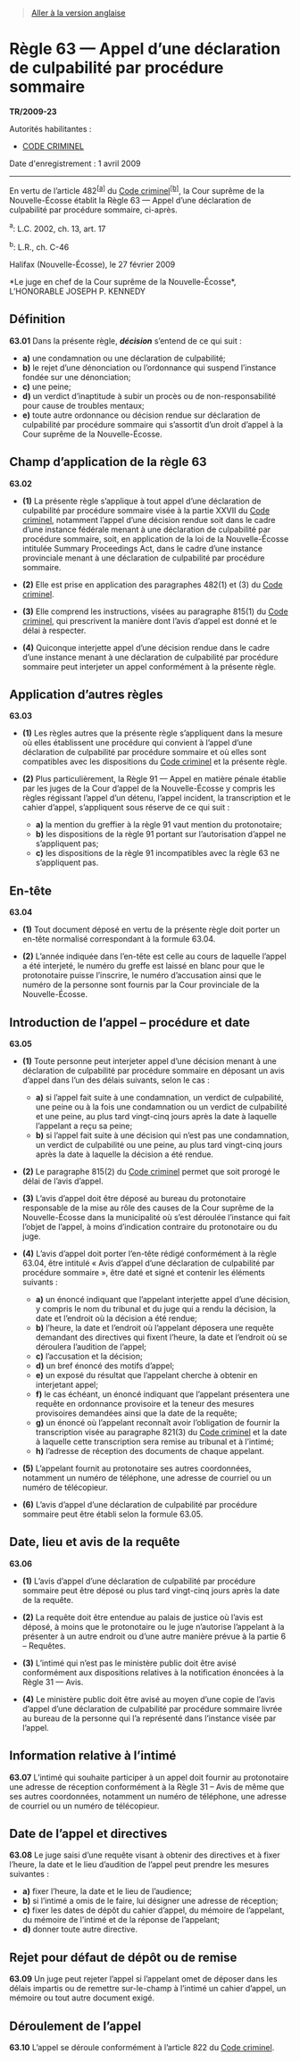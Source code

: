 > [Aller à la version anglaise](/en/Regulations/Statutory%20Instruments/2009/23.md)

# Règle 63 — Appel d’une déclaration de culpabilité par procédure sommaire

**TR/2009-23**

Autorités habilitantes : 
- [CODE CRIMINEL](/fr/Lois/Lois%20révisées%20du%20Canada/C/C-46.md)

Date d'enregistrement : 1 avril 2009

----------

En vertu de l’article 482<sup><a href='#nbp_612177-F_hq_6153'>[a]</a></sup> du [Code criminel](/fr/Lois/Lois%20révisées%20du%20Canada/C/C-46.md)<sup><a href='#nbp_612177-F_hq_6517'>[b]</a></sup>, la Cour suprême de la Nouvelle-Écosse établit la Règle 63 — Appel d’une déclaration de culpabilité par procédure sommaire, ci-après.

<a name='nbp_612177-F_hq_6153'><sup>a</sup></a>: L.C. 2002, ch. 13, art. 17<br />

<a name='nbp_612177-F_hq_6517'><sup>b</sup></a>: L.R., ch. C-46<br />

Halifax (Nouvelle-Écosse), le 27 février 2009


<p>*Le juge en chef de la Cour suprême de la Nouvelle-Écosse*,<br />L’HONORABLE JOSEPH P. KENNEDY<br /></p>




## **Définition**


**63.01** Dans la présente règle, ***décision*** s’entend de ce qui suit :
- **a)** une condamnation ou une déclaration de culpabilité;
- **b)** le rejet d’une dénonciation ou l’ordonnance qui suspend l’instance fondée sur une dénonciation;
- **c)** une peine;
- **d)** un verdict d’inaptitude à subir un procès ou de non-responsabilité pour cause de troubles mentaux;
- **e)** toute autre ordonnance ou décision rendue sur déclaration de culpabilité par procédure sommaire qui s’assortit d’un droit d’appel à la Cour suprême de la Nouvelle-Écosse.




## **Champ d’application de la règle 63**


**63.02** 

- **(1)** La présente règle s’applique à tout appel d’une déclaration de culpabilité par procédure sommaire visée à la partie XXVII du [Code criminel](/fr/Lois/Lois%20révisées%20du%20Canada/C/C-46.md), notamment l’appel d’une décision rendue soit dans le cadre d’une instance fédérale menant à une déclaration de culpabilité par procédure sommaire, soit, en application de la loi de la Nouvelle-Écosse intitulée Summary Proceedings Act, dans le cadre d’une instance provinciale menant à une déclaration de culpabilité par procédure sommaire.

- **(2)** Elle est prise en application des paragraphes 482(1) et (3) du [Code criminel](/fr/Lois/Lois%20révisées%20du%20Canada/C/C-46.md).

- **(3)** Elle comprend les instructions, visées au paragraphe 815(1) du [Code criminel](/fr/Lois/Lois%20révisées%20du%20Canada/C/C-46.md), qui prescrivent la manière dont l’avis d’appel est donné et le délai à respecter.

- **(4)** Quiconque interjette appel d’une décision rendue dans le cadre d’une instance menant à une déclaration de culpabilité par procédure sommaire peut interjeter un appel conformément à la présente règle.




## **Application d’autres règles**


**63.03** 

- **(1)** Les règles autres que la présente règle s’appliquent dans la mesure où elles établissent une procédure qui convient à l’appel d’une déclaration de culpabilité par procédure sommaire et où elles sont compatibles avec les dispositions du [Code criminel](/fr/Lois/Lois%20révisées%20du%20Canada/C/C-46.md) et la présente règle.

- **(2)** Plus particulièrement, la Règle 91 — Appel en matière pénale établie par les juges de la Cour d’appel de la Nouvelle-Écosse y compris les règles régissant l’appel d’un détenu, l’appel incident, la transcription et le cahier d’appel, s’appliquent sous réserve de ce qui suit :
	- **a)** la mention du greffier à la règle 91 vaut mention du protonotaire;
	- **b)** les dispositions de la règle 91 portant sur l’autorisation d’appel ne s’appliquent pas;
	- **c)** les dispositions de la règle 91 incompatibles avec la règle 63 ne s’appliquent pas.




## **En-tête**


**63.04** 

- **(1)** Tout document déposé en vertu de la présente règle doit porter un en-tête normalisé correspondant à la formule 63.04.

- **(2)** L’année indiquée dans l’en-tête est celle au cours de laquelle l’appel a été interjeté, le numéro du greffe est laissé en blanc pour que le protonotaire puisse l’inscrire, le numéro d’accusation ainsi que le numéro de la personne sont fournis par la Cour provinciale de la Nouvelle-Écosse.




## **Introduction de l’appel – procédure et date**


**63.05** 

- **(1)** Toute personne peut interjeter appel d’une décision menant à une déclaration de culpabilité par procédure sommaire en déposant un avis d’appel dans l’un des délais suivants, selon le cas :
	- **a)** si l’appel fait suite à une condamnation, un verdict de culpabilité, une peine ou à la fois une condamnation ou un verdict de culpabilité et une peine, au plus tard vingt-cinq jours après la date à laquelle l’appelant a reçu sa peine;
	- **b)** si l’appel fait suite à une décision qui n’est pas une condamnation, un verdict de culpabilité ou une peine, au plus tard vingt-cinq jours après la date à laquelle la décision a été rendue.

- **(2)** Le paragraphe 815(2) du [Code criminel](/fr/Lois/Lois%20révisées%20du%20Canada/C/C-46.md) permet que soit prorogé le délai de l’avis d’appel.

- **(3)** L’avis d’appel doit être déposé au bureau du protonotaire responsable de la mise au rôle des causes de la Cour suprême de la Nouvelle-Écosse dans la municipalité où s’est déroulée l’instance qui fait l’objet de l’appel, à moins d’indication contraire du protonotaire ou du juge.

- **(4)** L’avis d’appel doit porter l’en-tête rédigé conformément à la règle 63.04, être intitulé « Avis d’appel d’une déclaration de culpabilité par procédure sommaire », être daté et signé et contenir les éléments suivants :
	- **a)** un énoncé indiquant que l’appelant interjette appel d’une décision, y compris le nom du tribunal et du juge qui a rendu la décision, la date et l’endroit où la décision a été rendue;
	- **b)** l’heure, la date et l’endroit où l’appelant déposera une requête demandant des directives qui fixent l’heure, la date et l’endroit où se déroulera l’audition de l’appel;
	- **c)** l’accusation et la décision;
	- **d)** un bref énoncé des motifs d’appel;
	- **e)** un exposé du résultat que l’appelant cherche à obtenir en interjetant appel;
	- **f)** le cas échéant, un énoncé indiquant que l’appelant présentera une requête en ordonnance provisoire et la teneur des mesures provisoires demandées ainsi que la date de la requête;
	- **g)** un énoncé où l’appelant reconnaît avoir l’obligation de fournir la transcription visée au paragraphe 821(3) du [Code criminel](/fr/Lois/Lois%20révisées%20du%20Canada/C/C-46.md) et la date à laquelle cette transcription sera remise au tribunal et à l’intimé;
	- **h)** l’adresse de réception des documents de chaque appelant.

- **(5)** L’appelant fournit au protonotaire ses autres coordonnées, notamment un numéro de téléphone, une adresse de courriel ou un numéro de télécopieur.

- **(6)** L’avis d’appel d’une déclaration de culpabilité par procédure sommaire peut être établi selon la formule 63.05.




## **Date, lieu et avis de la requête**


**63.06** 

- **(1)** L’avis d’appel d’une déclaration de culpabilité par procédure sommaire peut être déposé ou plus tard vingt-cinq jours après la date de la requête.

- **(2)** La requête doit être entendue au palais de justice où l’avis est déposé, à moins que le protonotaire ou le juge n’autorise l’appelant à la présenter à un autre endroit ou d’une autre manière prévue à la partie 6 – Requêtes.

- **(3)** L’intimé qui n’est pas le ministère public doit être avisé conformément aux dispositions relatives à la notification énoncées à la Règle 31 — Avis.

- **(4)** Le ministère public doit être avisé au moyen d’une copie de l’avis d’appel d’une déclaration de culpabilité par procédure sommaire livrée au bureau de la personne qui l’a représenté dans l’instance visée par l’appel.




## **Information relative à l’intimé**


**63.07** L’intimé qui souhaite participer à un appel doit fournir au protonotaire une adresse de réception conformément à la Règle 31 – Avis de même que ses autres coordonnées, notamment un numéro de téléphone, une adresse de courriel ou un numéro de télécopieur.




## **Date de l’appel et directives**


**63.08** Le juge saisi d’une requête visant à obtenir des directives et à fixer l’heure, la date et le lieu d’audition de l’appel peut prendre les mesures suivantes :
- **a)** fixer l’heure, la date et le lieu de l’audience;
- **b)** si l’intimé a omis de le faire, lui désigner une adresse de réception;
- **c)** fixer les dates de dépôt du cahier d’appel, du mémoire de l’appelant, du mémoire de l’intimé et de la réponse de l’appelant;
- **d)** donner toute autre directive.




## **Rejet pour défaut de dépôt ou de remise**


**63.09** Un juge peut rejeter l’appel si l’appelant omet de déposer dans les délais impartis ou de remettre sur-le-champ à l’intimé un cahier d’appel, un mémoire ou tout autre document exigé.




## **Déroulement de l’appel**


**63.10** L’appel se déroule conformément à l’article 822 du [Code criminel](/fr/Lois/Lois%20révisées%20du%20Canada/C/C-46.md).



